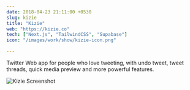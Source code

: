 ```yaml
---
date: 2018-04-23 21:11:00 +0530
slug: kizie
title: "Kizie"
web: "https://kizie.co"
tech: ["Next.js", "TailwindCSS", "Supabase"]
icon: "/images/work/show/kizie-icon.png"

---
```


Twitter Web app for people who love tweeting, with undo tweet, tweet threads, quick media preview and more powerful features.

![Kizie Screenshot](/images/work/show/kizie-app.png)